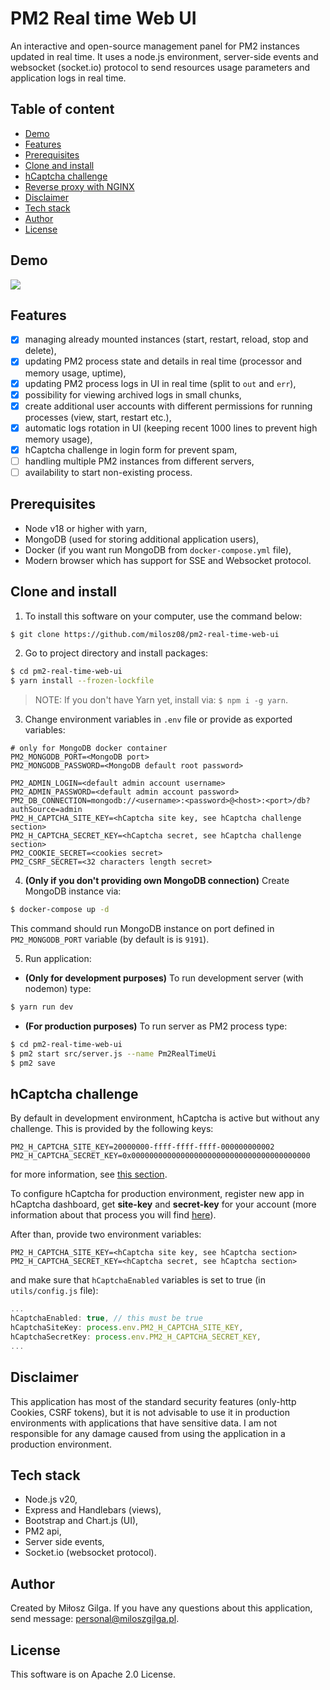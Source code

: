 # PM2 Real time Web UI

An interactive and open-source management panel for PM2 instances updated in real time. It uses a node.js environment, server-side events and websocket (socket.io) protocol to send resources usage parameters and application logs in real time.

## Table of content
<!-- no toc -->
- [Demo](#demo)
- [Features](#features)
- [Prerequisites](#prerequisites)
- [Clone and install](#clone-and-install)
- [hCaptcha challenge](#h-captcha-challenge)
- [Reverse proxy with NGINX](#reverse-proxy-with-nginx)
- [Disclaimer](#disclaimer)
- [Tech stack](#tech-stack)
- [Author](#author)
- [License](#license)

<a name="demo"></a>
## Demo
![](.github/pm2-web-ui.gif)

<a name="features"></a>
## Features
- [x] managing already mounted instances (start, restart, reload, stop and delete),
- [x] updating PM2 process state and details in real time (processor and memory usage, uptime),
- [x] updating PM2 process logs in UI in real time (split to `out` and `err`),
- [x] possibility for viewing archived logs in small chunks,
- [x] create additional user accounts with different permissions for running processes (view, start, restart etc.),
- [x] automatic logs rotation in UI (keeping recent 1000 lines to prevent high memory usage),
- [x] hCaptcha challenge in login form for prevent spam,
- [ ] handling multiple PM2 instances from different servers,
- [ ] availability to start non-existing process.

<a name="prerequisites"></a>
## Prerequisites
* Node v18 or higher with yarn,
* MongoDB (used for storing additional application users),
* Docker (if you want run MongoDB from `docker-compose.yml` file),
* Modern browser which has support for SSE and Websocket protocol.

<a name="clone-and-install"></a>
## Clone and install

1. To install this software on your computer, use the command below:
```bash
$ git clone https://github.com/milosz08/pm2-real-time-web-ui
```

2. Go to project directory and install packages:
```bash
$ cd pm2-real-time-web-ui
$ yarn install --frozen-lockfile
```
> NOTE: If you don't have Yarn yet, install via: `$ npm i -g yarn`.

3. Change environment variables in `.env` file or provide as exported variables:
```properties
# only for MongoDB docker container
PM2_MONGODB_PORT=<MongoDB port>
PM2_MONGODB_PASSWORD=<MongoDB default root password>

PM2_ADMIN_LOGIN=<default admin account username>
PM2_ADMIN_PASSWORD=<default admin account password>
PM2_DB_CONNECTION=mongodb://<username>:<password>@<host>:<port>/db?authSource=admin
PM2_H_CAPTCHA_SITE_KEY=<hCaptcha site key, see hCaptcha challenge section>
PM2_H_CAPTCHA_SECRET_KEY=<hCaptcha secret, see hCaptcha challenge section>
PM2_COOKIE_SECRET=<cookies secret>
PM2_CSRF_SECRET=<32 characters length secret>
```

4. **(Only if you don't providing own MongoDB connection)** Create MongoDB instance via:
```bash
$ docker-compose up -d
```
This command should run MongoDB instance on port defined in `PM2_MONGODB_PORT` variable (by default is is `9191`).

5. Run application:
* **(Only for development purposes)** To run development server (with nodemon) type:
```bash
$ yarn run dev
```

* **(For production purposes)** To run server as PM2 process type:
```bash
$ cd pm2-real-time-web-ui
$ pm2 start src/server.js --name Pm2RealTimeUi
$ pm2 save
```

<a name="h-captcha-challenge"></a>
## hCaptcha challenge
By default in development environment, hCaptcha is active but without any challenge. This is provided by the following keys:
```properties
PM2_H_CAPTCHA_SITE_KEY=20000000-ffff-ffff-ffff-000000000002
PM2_H_CAPTCHA_SECRET_KEY=0x0000000000000000000000000000000000000000
```
for more information, see [this section](https://docs.hcaptcha.com/#test-key-set-publisher-or-pro-account).

To configure hCaptcha for production environment, register new app in hCaptcha dashboard, get **site-key** and **secret-key** for your account (more information about that process you will find [here](https://docs.hcaptcha.com)).

After than, provide two environment variables:
```properties
PM2_H_CAPTCHA_SITE_KEY=<hCaptcha site key, see hCaptcha section>
PM2_H_CAPTCHA_SECRET_KEY=<hCaptcha secret, see hCaptcha section>
```

and make sure that `hCaptchaEnabled` variables is set to true (in `utils/config.js` file):
```js
...
hCaptchaEnabled: true, // this must be true
hCaptchaSiteKey: process.env.PM2_H_CAPTCHA_SITE_KEY,
hCaptchaSecretKey: process.env.PM2_H_CAPTCHA_SECRET_KEY,
...
```

<a name="disclaimer"></a>
## Disclaimer
This application has most of the standard security features (only-http Cookies, CSRF tokens), but it is not advisable to use it in production environments with applications that have sensitive data. I am not responsible for any damage caused from using the application in a production environment.

<a name="tech-stack"></a>
## Tech stack
* Node.js v20,
* Express and Handlebars (views),
* Bootstrap and Chart.js (UI),
* PM2 api,
* Server side events,
* Socket.io (websocket protocol).

<a name="author"></a>
## Author
Created by Miłosz Gilga. If you have any questions about this application, send message: [personal@miloszgilga.pl](mailto:personal@miloszgilga.pl).

<a name="license"></a>
## License
This software is on Apache 2.0 License.
